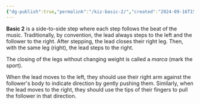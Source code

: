 ```yaml
---
{"dg-publish":true,"permalink":"/kiz-basic-2/","created":"2024-09-16T15:36:24.231-04:00","updated":"2024-09-16T16:42:57.292-04:00"}
---
```



**Basic 2** is a side-to-side step where each step follows the beat of the music. Traditionally, by convention, the lead always steps to the left and the follower to the right. After stepping, the lead closes their right leg. Then, with the same leg (right), the lead steps to the right.

The closing of the legs without changing weight is called a *marca* (mark the sport).

When the lead moves to the left, they should use their right arm against the follower's body to indicate direction by gently pushing them. Similarly, when the lead moves to the right, they should use the tips of their fingers to pull the follower in that direction.
